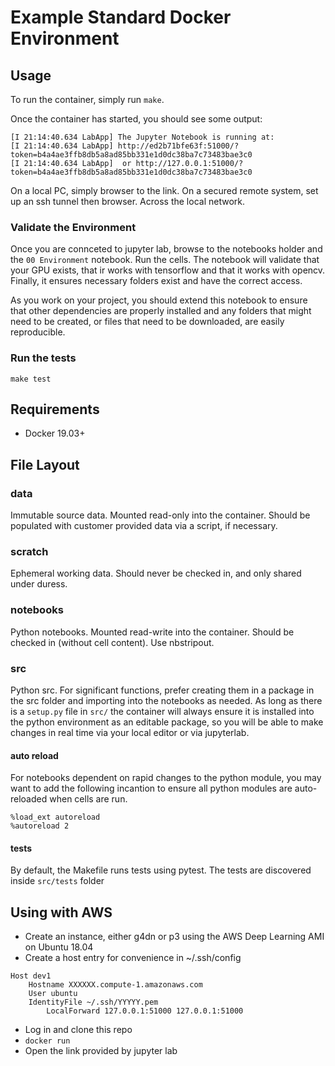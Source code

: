 # Example Standard Docker Environment

## Usage

To run the container, simply run `make`.

Once the container has started, you should see some output:

```
[I 21:14:40.634 LabApp] The Jupyter Notebook is running at:
[I 21:14:40.634 LabApp] http://ed2b71bfe63f:51000/?token=b4a4ae3ffb8db5a8ad85bb331e1d0dc38ba7c73483bae3c0
[I 21:14:40.634 LabApp]  or http://127.0.0.1:51000/?token=b4a4ae3ffb8db5a8ad85bb331e1d0dc38ba7c73483bae3c0
```

On a local PC, simply browser to the link. On a secured remote system, set up an ssh tunnel then browser. Across
the local network.

### Validate the Environment

Once you are connceted to jupyter lab, browse to the notebooks holder and the `00 Environment` notebook. Run the cells. The
notebook will validate that your GPU exists, that ir works with tensorflow and that it works with opencv. Finally, it ensures
necessary folders exist and have the correct access.

As you work on your project, you should extend this notebook to ensure that other dependencies are properly installed and
any folders that might need to be created, or files that need to be downloaded, are easily reproducible.

### Run the tests

`make test`

## Requirements

- Docker 19.03+ 

## File Layout

### data

Immutable source data. Mounted read-only into the container. Should be populated with customer
provided data via a script, if necessary.

### scratch

Ephemeral working data. Should never be checked in, and only shared under duress.

### notebooks

Python notebooks. Mounted read-write into the container. Should be checked in (without cell content). Use nbstripout.

### src

Python src. For significant functions, prefer creating them in a package in the src folder and 
importing into the notebooks as needed. As long as there is a `setup.py` file in `src/` the
container will always ensure it is installed into the python environment as an editable
package, so you will be able to make changes in real time via your local editor or
via jupyterlab. 

#### auto reload

For notebooks dependent on rapid changes to the python module, you may want to add the following incantion
to ensure all python modules are auto-reloaded when cells are run.

```
%load_ext autoreload
%autoreload 2
```

#### tests

By default, the Makefile runs tests using pytest. The tests are discovered inside `src/tests` folder


## Using with AWS

- Create an instance, either g4dn or p3 using the AWS Deep Learning AMI on Ubuntu 18.04
- Create a host entry for convenience in ~/.ssh/config

```
Host dev1
	Hostname XXXXXX.compute-1.amazonaws.com
	User ubuntu
	IdentityFile ~/.ssh/YYYYY.pem
    	LocalForward 127.0.0.1:51000 127.0.0.1:51000
```

- Log in and clone this repo
- `docker run`
- Open the link provided by jupyter lab
